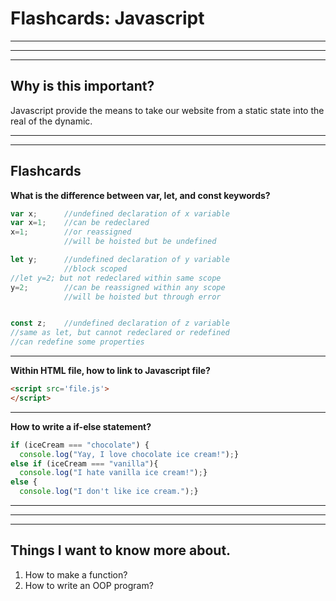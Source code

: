 # Flashcards: Javascript

___
___
___

## **Why is this important?**
Javascript provide the means to take our website from a static state into the real of the dynamic.

___
___

## Flashcards

**What is the difference between var, let, and const keywords?**

```javascript
var x; 	    //undefined declaration of x variable
var x=1;	//can be redeclared
x=1; 	    //or reassigned
		    //will be hoisted but be undefined

let y; 	    //undefined declaration of y variable
		    //block scoped
//let y=2; but not redeclared within same scope
y=2;	    //can be reassigned within any scope
		    //will be hoisted but through error


const z;    //undefined declaration of z variable
//same as let, but cannot redeclared or redefined
//can redefine some properties
```

___

**Within HTML file, how to link to Javascript file?**

```html
<script src='file.js'>
</script>
```

___
**How to write a if-else statement?**

```javascript
if (iceCream === "chocolate") {
  console.log("Yay, I love chocolate ice cream!");}
else if (iceCream === "vanilla"){
  console.log("I hate vanilla ice cream!");}
else {
  console.log("I don't like ice cream.");}
```
___
___
___

## Things I want to know more about.

1. How to make a function?
1. How to write an OOP program?